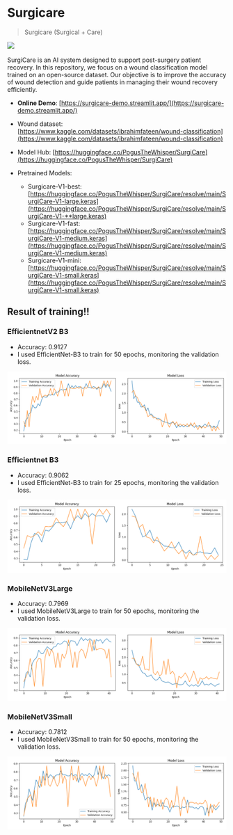# Surgicare

> Surgicare (Surgical + Care) 
<img src="https://i.imgur.com/nOi95Cj.png" width="250">

SurgiCare is an AI system designed to support post-surgery patient recovery. In this repository, we focus on a wound classification model trained on an open-source dataset. Our objective is to improve the accuracy of wound detection and guide patients in managing their wound recovery efficiently.

- **Online Demo**: [https://surgicare-demo.streamlit.app/](https://surgicare-demo.streamlit.app/)
- Wound dataset: [https://www.kaggle.com/datasets/ibrahimfateen/wound-classification](https://www.kaggle.com/datasets/ibrahimfateen/wound-classification)

- Model Hub: [https://huggingface.co/PogusTheWhisper/SurgiCare](https://huggingface.co/PogusTheWhisper/SurgiCare)
- Pretrained Models:
    * Surgicare-V1-best: [https://huggingface.co/PogusTheWhisper/SurgiCare/resolve/main/SurgiCare-V1-large.keras](https://huggingface.co/PogusTheWhisper/SurgiCare/resolve/main/SurgiCare-V1-**large.keras)
    * Surgicare-V1-fast: [https://huggingface.co/PogusTheWhisper/SurgiCare/resolve/main/SurgiCare-V1-medium.keras](https://huggingface.co/PogusTheWhisper/SurgiCare/resolve/main/SurgiCare-V1-medium.keras)
    * Surgicare-V1-mini: [https://huggingface.co/PogusTheWhisper/SurgiCare/resolve/main/SurgiCare-V1-small.keras](https://huggingface.co/PogusTheWhisper/SurgiCare/resolve/main/SurgiCare-V1-small.keras)

## Result of training!!
### EfficientnetV2 B3
* Accuracy: 0.9127
* I used EfficientNet-B3 to train for 50 epochs, monitoring the validation loss.

![alt text](wound_classify_train/SurgiCare-V1-large-turbo.png?raw=true)
### Efficientnet B3
* Accuracy: 0.9062
* I used EfficientNet-B3 to train for 25 epochs, monitoring the validation loss.

![alt text](wound_classify_train/SurgiCare-V1-large.png?raw=true)

### MobileNetV3Large
* Accuracy: 0.7969
* I used MobileNetV3Large to train for 50 epochs, monitoring the validation loss.
  
![alt text](wound_classify_train/SurgiCare-V1-medium.png?raw=true)

### MobileNetV3Small
* Accuracy: 0.7812
* I used MobileNetV3Small to train for 50 epochs, monitoring the validation loss.
  
![alt text](wound_classify_train/SurgiCare-V1-small.png?raw=true)
